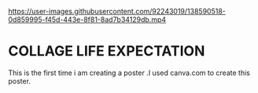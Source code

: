 
https://user-images.githubusercontent.com/92243019/138590518-0d859995-f45d-443e-8f81-8ad7b34129db.mp4
# COLLAGE LIFE EXPECTATION
<p> This is the first time i am creating a poster .I used canva.com to create this poster.</p>
